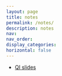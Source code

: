```yaml
---
layout: page
title: notes
permalink: /notes/
description: notes 
nav: 
nav_order:  
display_categories:  
horizontal: false
---
```



- [QI slides](https://siddhant-midha.github.io/assets/notes/qi_slides/tsc.pdf)